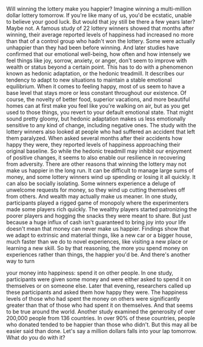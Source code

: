 
Will winning the lottery make you happier?
Imagine winning a multi-million dollar
lottery tomorrow.
If you&#39;re like many of us,
you&#39;d be ecstatic,
unable to believe your good luck.
But would that joy still be there
a few years later?
Maybe not.
A famous study of 22 lottery winners
showed that months after winning,
their average reported levels of happiness
had increased no more
than that of a control group 
who hadn&#39;t won the lottery.
Some were actually unhappier
than they had been before winning.
And later studies have confirmed that
our emotional well-being,
how often and how intensely 
we feel things like joy,
sorrow,
anxiety,
or anger,
don&#39;t seem to improve with wealth
or status beyond a certain point.
This has to do with a phenomenon
known as hedonic adaptation,
or the hedonic treadmill.
It describes our tendency to adapt
to new situations
to maintain a stable 
emotional equilibrium.
When it comes to feeling happy,
most of us seem to have a base level that
stays more or less constant
throughout our existence.
Of course, the novelty of better food,
superior vacations,
and more beautiful homes
can at first make you feel like you&#39;re
walking on air,
but as you get used to those things,
you revert to your 
default emotional state.
That might sound pretty gloomy,
but hedonic adaptation makes us 
less emotionally sensitive
to any kind of change,
including negative ones.
The study with the lottery winners
also looked at people who had suffered 
an accident that left them paralyzed.
When asked several months after
their accidents how happy they were,
they reported levels of happiness
approaching their original baseline.
So while the hedonic treadmill may
inhibit our enjoyment of positive changes,
it seems to also enable our resilience
in recovering from adversity.
There are other reasons 
that winning the lottery
may not make us happier in the long run.
It can be difficult to manage
large sums of money,
and some lottery winners wind up
spending or losing it all quickly.
It can also be socially isolating.
Some winners experience a deluge of
unwelcome requests for money,
so they wind up cutting themselves off
from others.
And wealth may actually make us meaner.
In one study, participants played
a rigged game of monopoly
where the experimenters made
some players rich quickly.
The wealthy players started
patronizing the poorer players
and hogging the snacks 
they were meant to share.
But just because a huge influx of cash
isn&#39;t guaranteed to bring 
joy into your life
doesn&#39;t mean that money 
can never make us happier.
Findings show that we adapt to extrinsic
and material things,
like a new car or a bigger house,
much faster than we do 
to novel experiences,
like visiting a new place
or learning a new skill.
So by that reasoning,
the more you spend money
on experiences rather than things,
the happier you&#39;d be.
And there&#39;s another way to turn

your money into happiness:
spend it on other people.
In one study, participants were
given some money
and were either asked to spend it
on themselves or on someone else.
Later that evening, researchers called up
these participants
and asked them how happy they were.
The happiness levels of those who had
spent the money on others
were significantly greater than that
of those who had spent it on themselves.
And that seems to be true 
around the world.
Another study examined the generosity
of over 200,000 people from 136 countries.
In over 90% of these countries,
people who donated tended to be happier
than those who didn&#39;t.
But this may all be easier said than done.
Let&#39;s say a million dollars 
falls into your lap tomorrow.
What do you do with it?
